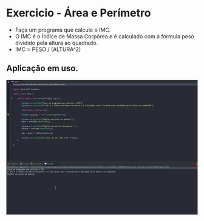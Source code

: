 # Exercicio - Área e Perímetro

- Faça um programa que calcule o IMC.
- O IMC é o Índice de Massa Corpórea e é calculado com a formula peso dividido pela altura ao quadrado.
- IMC = PESO / (ALTURA^2)

## Aplicação em uso.

![Gif Exercicio](./gif/gifExercicio.gif)